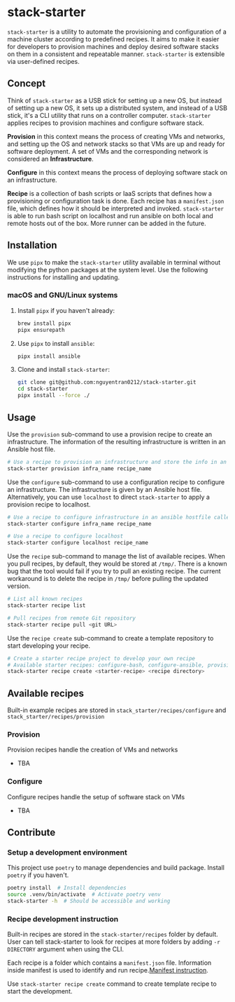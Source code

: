 # stack-starter

`stack-starter` is a utility to automate the provisioning and configuration of a machine cluster according to predefined recipes. It aims to make it easier for developers to provision machines and deploy desired software stacks on them in a consistent and repeatable manner. `stack-starter` is extensible via user-defined recipes. 

## Concept

Think of `stack-starter` as a USB stick for setting up a new OS, but instead of setting up a new OS, it sets up a distributed system, and instead of a USB stick, it's a CLI utility that runs on a controller computer. `stack-starter` applies recipes to provision machines and configure software stack. 

**Provision** in this context means the process of creating VMs and networks, and setting up the OS and network stacks so that VMs are up and ready for software deployment. A set of VMs and the corresponding network is considered an **Infrastructure**.

**Configure** in this context means the process of deploying software stack on an infrastructure. 

**Recipe** is a collection of bash scripts or IaaS scripts that defines how a provisioning or configuration task is done. Each recipe has a `manifest.json` file, which defines how it should be interpreted and invoked. `stack-starter` is able to run bash script on localhost and run ansible on both local and remote hosts out of the box. More runner can be added in the future. 


## Installation

We use `pipx` to make the `stack-starter` utility available in terminal without modifying the python packages at the system level. Use the following instructions for installing and updating.

### macOS and GNU/Linux systems


1. Install `pipx` if you haven't already:

    ```bash
    brew install pipx
    pipx ensurepath
    ```

2. Use `pipx` to install `ansible`:

    ```bash
    pipx install ansible
    ```

3. Clone and install `stack-starter`:

    ```bash
    git clone git@github.com:nguyentran0212/stack-starter.git
    cd stack-starter
    pipx install --force ./
    ```

## Usage

Use the `provision` sub-command to use a provision recipe to create an infrastructure. The information of the resulting infrastructure is written in an Ansible host file.

```bash
# Use a recipe to provision an infrastructure and store the info in an Ansible hostfile named infra_name
stack-starter provision infra_name recipe_name
```

Use the `configure` sub-command to use a configuration recipe to configure an infrastructure. The infrastructure is given by an Ansible host file. Alternatively, you can use `localhost` to direct `stack-starter` to apply a provision recipe to localhost.

```bash
# Use a recipe to configure infrastructure in an ansible hostfile called infra_name
stack-starter configure infra_name recipe_name

# Use a recipe to configure localhost
stack-starter configure localhost recipe_name
```

Use the `recipe` sub-command to manage the list of available recipes. When you pull recipes, by default, they would be stored at `/tmp/`. There is a known bug that the tool would fail if you try to pull an existing recipe. The current workaround is to delete the recipe in `/tmp/` before pulling the updated version. 

```bash
# List all known recipes
stack-starter recipe list

# Pull recipes from remote Git repository
stack-starter recipe pull <git URL>
```

Use the `recipe create` sub-command to create a template repository to start developing your recipe.

```bash
# Create a starter recipe project to develop your own recipe
# Available starter recipes: configure-bash, configure-ansible, provision-vagrant
stack-starter recipe create <starter-recipe> <recipe directory>
```


## Available recipes

Built-in example recipes are stored in `stack_starter/recipes/configure` and `stack_starter/recipes/provision`

### Provision

Provision recipes handle the creation of VMs and networks

- TBA

### Configure

Configure recipes handle the setup of software stack on VMs

- TBA


## Contribute

### Setup a development environment

This project use `poetry` to manage dependencies and build package. Install `poetry` if you haven't. 

```bash
poetry install  # Install dependencies
source .venv/bin/activate  # Activate poetry venv
stack-starter -h  # Should be accessible and working
```

### Recipe development instruction

Built-in recipes are stored in the `stack-starter/recipes` folder by default. User can tell stack-starter to look for recipes at more folders by adding `-r DIRECTORY` argument when using the CLI. 

Each recipe is a folder which contains a `manifest.json` file. Information inside manifest is used to identify and run recipe.[Manifest instruction](docs/recipe_manifest/manifest_specs.md). 

Use `stack-starter recipe create` command to create template recipe to start the development.
